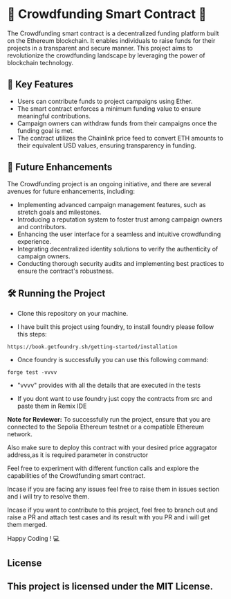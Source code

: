 # 🏦 Crowdfunding Smart Contract 📜

The Crowdfunding smart contract is a decentralized funding platform built on the Ethereum blockchain. It enables individuals to raise funds for their projects in a transparent and secure manner. This project aims to revolutionize the crowdfunding landscape by leveraging the power of blockchain technology.

## 🔑 Key Features

- Users can contribute funds to project campaigns using Ether.
- The smart contract enforces a minimum funding value to ensure meaningful contributions.
- Campaign owners can withdraw funds from their campaigns once the funding goal is met.
- The contract utilizes the Chainlink price feed to convert ETH amounts to their equivalent USD values, ensuring transparency in funding.

## 🚧 Future Enhancements

The Crowdfunding project is an ongoing initiative, and there are several avenues for future enhancements, including:

- Implementing advanced campaign management features, such as stretch goals and milestones.
- Introducing a reputation system to foster trust among campaign owners and contributors.
- Enhancing the user interface for a seamless and intuitive crowdfunding experience.
- Integrating decentralized identity solutions to verify the authenticity of campaign owners.
- Conducting thorough security audits and implementing best practices to ensure the contract's robustness.

## 🛠 Running the Project
- Clone this repository on your machine.

- I have built this project using foundry, to install foundry please follow this steps:
```
https://book.getfoundry.sh/getting-started/installation

```
- Once foundry is successfully you can use this following command:
```
forge test -vvvv
```
- "vvvv" provides with all the details that are executed in the tests

- If you dont want to use foundry just copy the contracts from src and paste them in Remix IDE

**Note for Reviewer:** To successfully run the project, ensure that you are connected to the Sepolia Ethereum testnet or a compatible Ethereum network.

Also make sure to deploy this contract with your desired price aggragator address,as it is
required parameter in constructor

Feel free to experiment with different function calls and explore the capabilities of the Crowdfunding smart contract.

Incase if you are facing any issues feel free to raise them in issues section and i will try to resolve them.

Incase if you want to contribute to this project, feel free to branch out and raise a PR 
and attach test cases and its result with you PR and i will get them merged.

Happy Coding ! 💻

## License

This project is licensed under the MIT License. 
---
